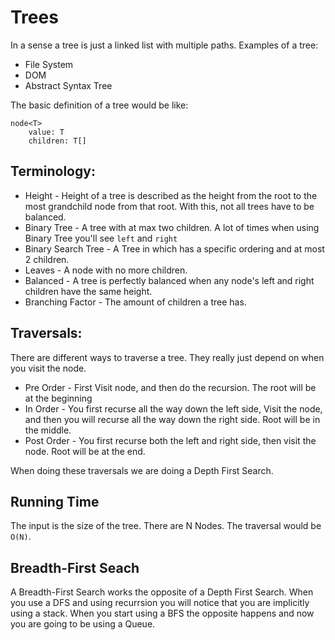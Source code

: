 # Trees

In a sense a tree is just a linked list with multiple paths. Examples of a tree:

* File System
* DOM
* Abstract Syntax Tree

The basic definition of a tree would be like:

```
node<T>
    value: T
    children: T[]

```

## Terminology:

* Height - Height of a tree is described as the height from the root to the most grandchild node from that root. With this, not all trees have to be balanced.
* Binary Tree - A tree with at max two children. A lot of times when using Binary Tree you'll see `left` and `right`
* Binary Search Tree - A Tree in which has a specific ordering and at most 2 children.
* Leaves - A node with no more children.
* Balanced - A tree is perfectly balanced when any node's left and right children have the same height.
* Branching Factor - The amount of children a tree has.

## Traversals:

There are different ways to traverse a tree. They really just depend on when you visit the node.

* Pre Order - First Visit node, and then do the recursion. The root will be at the beginning
* In Order - You first recurse all the way down the left side, Visit the node, and then you will recurse all the way down the right side. Root will be in the middle.
* Post Order - You first recurse both the left and right side, then visit the node. Root will be at the end.

When doing these traversals we are doing a Depth First Search.

## Running Time

The input is the size of the tree. There are N Nodes. The traversal would be `O(N)`.

## Breadth-First Seach

A Breadth-First Search works the opposite of a Depth First Search. When you use a DFS and using recurrsion you will notice that you are implicitly using a stack. When you start using a BFS the opposite happens and now you are going to be using a Queue.


